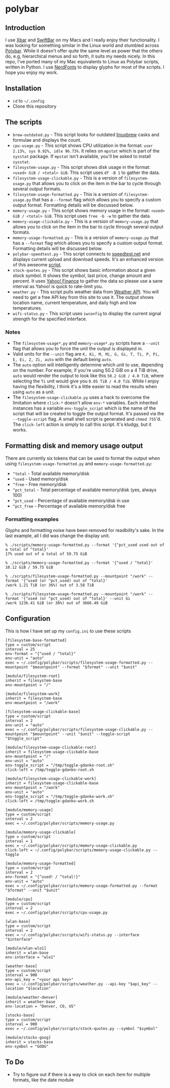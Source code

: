 # polybar

## Introduction
I use [Xbar](https://xbarapp.com) and [SwiftBar](https://swiftbar.app) on my Macs and I really enjoy their functionality. I was looking for something similar in the Linux world and stumbled across [Polybar](https://polybar.github.io). While it doesn't offer quite the same level as power that the others do, e.g, hierarchical menus and so forth, it suits my needs nicely. In this repo, I've ported many of my Mac equivalents to Linux as Polybar scripts, written in Python. I use [NerdFonts](https://www.nerdfonts.com) to display glyphs for most of the scripts. I hope you enjoy my work.

## Installation
* `cd` to `~/.config`
* Clone this repository

## The scripts
* `brew-outdated.py` - This script looks for outdated [linuxbrew](https://docs.brew.sh/Homebrew-on-Linux) casks and formulae and displays the count.
* `cpu-usage.py` - This script shows CPU utilization in the format: `user 2.13%, sys 0.92%, idle 96.73%`. It relies on `mpstat` which is part of the `sysstat` package. If `mpstat` isn't available, you'll be asked to install `sysstat`.
* `filesystem-usage.py` - This script shows disk usage in the format: `<used> GiB / <total> GiB`. This script uses `df -B 1` to gather the data.
* `filesystem-usage-clickable.py` - This is a version of `filesystem-usage.py` that allows you to click on the item in the bar to cycle through several output formats.
* `filesystem-usage-formatted.py` - This is a version of `filesystem-usage.py` that has a `--format` flag which allows you to specify a custom output format. Formatting details will be discussed below.
* `memory-usage.py` - This script shows memory usage in the format: `<used> GiB / <total> GiB`. This script uses `free -b -w` to gather the data.
* `memory-usage-clickable.py` - This is a version of `memory-usage.py` that allows you to click on the item in the bar to cycle through several output formats.
* `memory-usage-formatted.py` - This is a version of `memory-usage.py` that has a `--format` flag which allows you to specify a custom output format. Formatting details will be discussed below.
* `polybar-speedtest.py` - This script connects to [speedtest.net](https://speedtest.net) and displays current upload and download speeds. It's an enhanced version of this awseome [script](https://github.com/haideralipunjabi/polybar-speedtest/tree/main).
* `stock-quotes.py` - This script shows basic information about a given stock symbol. It shows the symbol, last price, change amount and percent. It uses [Yahoo! Finance](https://finance.yahoo.com) to gather the data so please use a sane interval as Yahoo! is quick to rate-limit you.
* `weather.py` - This script pulls weather data from [Weather API](https://weatherapi.com). You will need to get a free API key from this site to use it. The output shows location name, current temperature, and daily high and low temperatures.
* `wifi-status.py` - This script uses `iwconfig` to display the current signal strength for the specified interface.

### Notes
* The `filesystem-usage*.py` and `memory-usage*.py` scripts have a `--unit` flag that allows you to force the unit the output is displayed in.
* Valid units for the `--unit` flag are `K, Ki, M, Mi, G, Gi, T, Ti, P, Pi, E, Ei, Z, Zi, auto` with the default being `auto`.
* The `auto` option will intelligently determine which unit to use, depending on the number. For example, if you're using 50.2 GiB on a 4 TiB drive, `auto` would render the output to look like this `50.2 GiB / 4.0 TiB`, where selecting the `Ti` unit would give you `0.05 TiB / 4.0 Tib`. While I enjoy having the flexibility, I think it's a little easier to read the results when using `auto` as a unit.
* The `filesystem-usage-clickable.py` uses a hack to overcome the limitation where `click-*` doesn't allow `env-*` variables. Each inherited instances has a variable `env-toggle_script` which is the name of the script that will be created to toggle the output format. It's passed via the `--toggle-script` flag. A small shell script is generated and `chmod 755`'d. The `click-left` action is simply to call this script. It's kludgy, but it works.

## Formatting disk and memory usage output
There are currently six tokens that can be used to format the output when using `filesystem-usage-formatted.py` and `memory-usage-formatted.py`:
* `^total`     - Total available memory/disk
* `^used`      - Used memory/disk
* `^free`      - Free memory/disk
* `^pct_total` - Total percentage of available memory/disk (yes, always 100)
* `^pct_used`  - Percentage of available memory/disk in use
* `^pct_free`  - Percentage of available memory/disk free

### Formatting examples
Glyphs and formatting noise have been removed for readbility's sake. In the last example, all I did was change the display unit.
```
% ./scripts/memory-usage-formatted.py --format '{^pct_used used out of a total of ^total}'
17% used out of a total of 59.75 GiB

% ./scripts/memory-usage-formatted.py --format '{^used / ^total}'
10.12 GiB / 59.75 GiB

% ./scripts/filesystem-usage-formatted.py --mountpoint "/work" --format '{^used (or ^pct_used) out of ^total}'
/work 1.21 TiB (or 36%) out of 3.58 TiB

% ./scripts/filesystem-usage-formatted.py --mountpoint "/work" --format '{^used (or ^pct_used) out of ^total}' --unit Gi
/work 1236.41 GiB (or 36%) out of 3666.49 GiB
```

## Configuration
This is how I have set up my `config.ini` to use these scripts

```
[filesystem-base-formatted]
type = custom/script
interval = 25
env-format = "{^used / ^total}"
env-unit = "auto"
exec = ~/.config/polybar/scripts/filesystem-usage-formatted.py --mountpoint "$mountpoint" --format "$format" --unit "$unit"

[module/filesystem-root]
inherit = filesystem-base
env-mountpoint = "/"

[module/filesystem-work]
inherit = filesystem-base
env-mountpoint = "/work"

[filesystem-usage-clickable-base]
type = custom/script
interval = 2
env-unit = "auto"
exec = ~/.config/polybar/scripts/filesystem-usage-clickable.py --mountpoint "$mountpoint" --unit "$unit" --toggle-script "$toggle_script"

[module/filesystem-usage-clickable-root]
inherit = filesystem-usage-clickable-base
env-mountpoint = "/"
env-unit = "auto"
env-toggle_script = "/tmp/toggle-gdanko-root.sh"
click-left = /tmp/toggle-gdanko-root.sh

[module/filesystem-usage-clickable-work]
inherit = filesystem-usage-clickable-base
env-mountpoint = "/work"
env-unit = "auto"
env-toggle_script = "/tmp/toggle-gdanko-work.sh"
click-left = /tmp/toggle-gdanko-work.sh

[module/memory-usage]
type = custom/script
interval = 2
exec = ~/.config/polybar/scripts/memory-usage.py

[module/memory-usage-clickable]
type = custom/script
interval = 1
exec = ~/.config/polybar/scripts/memory-usage-clickable.py
click-left = ~/.config/polybar/scripts/memory-usage-clickable.py --toggle

[module/memory-usage-formatted]
type = custom/script
interval = 2
env-format = "{^used! / ^total!}"
env-unit = "auto"
exec = ~/.config/polybar/scripts/memory-usage-formatted.py --format "$format" --unit "$unit"

[module/cpu]
type = custom/script
interval = 2
exec = ~/.config/polybar/scripts/cpu-usage.py

[wlan-base]
type = custom/script
interval = 2
exec = ~/.config/polybar/scripts/wifi-status.py --interface "$interface"

[module/wlan-wlo1]
inherit = wlan-base
env-interface = "wlo1"

[weather-base]
type = custom/script
interval = 900
env-api_key = "<your api key>"
exec = ~/.config/polybar/scripts/weather.py --api-key "$api_key" --location "$location"

[module/weather-denver]
inherit = weather-base
env-location = "Denver, CO, US"

[stocks-base]
type = custom/script
interval = 900
exec = ~/.config/polybar/scripts/stock-quotes.py --symbol "$symbol"

[module/stocks-goog]
inherit = stocks-base
env-symbol = "GOOG"
```

## To Do
* Try to figure out if there is a way to click on each item for multiple formats, like the date module

